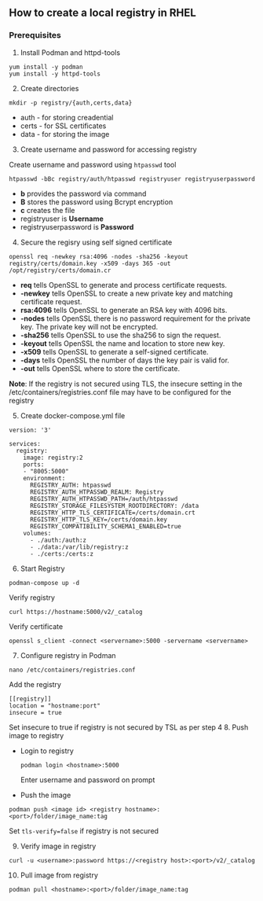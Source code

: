 ## How to create a local registry in RHEL

### Prerequisites
1. Install Podman and httpd-tools

```
yum install -y podman
yum install -y httpd-tools
```
2. Create directories

```
mkdir -p registry/{auth,certs,data}
```
* auth - for storing creadential
* certs - for SSL certificates
* data - for storing the image


3. Create username and password for accessing registry

Create username and password using `htpasswd` tool
```
htpasswd -bBc registry/auth/htpasswd registryuser registryuserpassword
```
* __b__ provides the password via command
* __B__ stores the password using Bcrypt encryption
* __c__ creates the file
* registryuser is __Username__
* registryuserpassword is __Password__

4. Secure the regisry using self signed certificate

```
openssl req -newkey rsa:4096 -nodes -sha256 -keyout registry/certs/domain.key -x509 -days 365 -out /opt/registry/certs/domain.cr
```
* __req__ tells OpenSSL to generate and process certificate requests.
* __-newkey__ tells OpenSSL to create a new private key and matching certificate request.
* __rsa:4096__ tells OpenSSL to generate an RSA key with 4096 bits.
* __-nodes__ tells OpenSSL there is no password requirement for the private key. The private key will not be encrypted.
* __-sha256__ tells OpenSSL to use the sha256 to sign the request.
* __-keyout__ tells OpenSSL the name and location to store new key.
* __-x509__ tells OpenSSL to generate a self-signed certificate.
* __-days__ tells OpenSSL the number of days the key pair is valid for.
* __-out__ tells OpenSSL where to store the certificate.

__Note__: If the registry is not secured using TLS, the insecure setting in the /etc/containers/registries.conf file may have to be configured for the registry

5. Create docker-compose.yml file

```
version: '3'

services:
  registry:
    image: registry:2
    ports:
    - "8005:5000"
    environment:
      REGISTRY_AUTH: htpasswd
      REGISTRY_AUTH_HTPASSWD_REALM: Registry
      REGISTRY_AUTH_HTPASSWD_PATH=/auth/htpasswd
      REGISTRY_STORAGE_FILESYSTEM_ROOTDIRECTORY: /data
      REGISTRY_HTTP_TLS_CERTIFICATE=/certs/domain.crt
      REGISTRY_HTTP_TLS_KEY=/certs/domain.key
      REGISTRY_COMPATIBILITY_SCHEMA1_ENABLED=true
    volumes:
      - ./auth:/auth:z
      - ./data:/var/lib/registry:z
      - ./certs:/certs:z
```
6. Start Registry

```
podman-compose up -d
```
Verify registry 
```
curl https://hostname:5000/v2/_catalog
```
Verify certificate
```
openssl s_client -connect <servername>:5000 -servername <servername>
```
7. Configure registry in Podman

```
nano /etc/containers/registries.conf

```
Add the registry
```
[[registry]]
location = "hostname:port"
insecure = true
```
Set insecure to true if registry is not secured by TSL as per step 4
8. Push image to registry
  * Login to registry

    ```
    podman login <hostname>:5000
    ```
    Enter username and password on prompt
  * Push the image

   ```
   podman push <image id> <registry hostname>:<port>/folder/image_name:tag
   ```
Set ```tls-verify=false``` if registry is not secured 

9. Verify image in registry

```
curl -u <username>:password https://<registry host>:<port>/v2/_catalog
```
10. Pull image from registry
```
podman pull <hostname>:<port>/folder/image_name:tag
```
